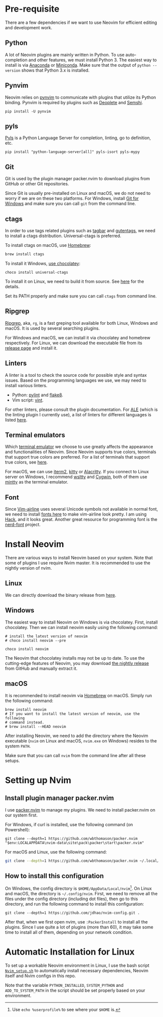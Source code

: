 # Pre-requisite

There are a few dependencies if we want to use Neovim for efficient editing
and development work.

## Python

A lot of Neovim plugins are mainly written in Python. To use auto-completion
and other features, we must install Python 3. The easiest way to install is via
[Anaconda](https://www.anaconda.com/distribution/#download-section) or [Miniconda](https://docs.conda.io/en/latest/miniconda.html). Make sure that the
output of `python --version` shows that Python 3.x is installed.

## Pynvim

Neovim relies on [pynvim](https://github.com/neovim/pynvim) to communicate with
plugins that utilize its Python binding. Pynvim is required by plugins such as
[Deoplete](https://github.com/Shougo/deoplete.nvim) and [Semshi](https://github.com/numirias/semshi).

```
pip install -U pynvim
```

## pyls

[Pyls](https://github.com/palantir/python-language-server) is a Python Language
Server for completion, linting, go to definition, etc.

```
pip install "python-language-server[all]" pyls-isort pyls-mypy
```

## Git

Git is used by the plugin manager packer.nvim to download plugins from GitHub
or other Git repositories.

Since Git is usually pre-installed on Linux and macOS, we do not need to worry
if we are on these two platforms. For Windows, install [Git for
Windows](https://git-scm.com/download/win) and make sure you can call `git`
from the command line.

## ctags

In order to use tags related plugins such as
[tagbar](/github.com/majutsushi/tagbar) and
[gutentags](https://github.com/ludovicchabant/vim-gutentags), we need to
install a ctags distribution. Universal-ctags is preferred.

To install ctags on macOS, use [Homebrew](https://github.com/universal-ctags/homebrew-universal-ctags):

```bash
brew install ctags
```

To install it Windows, [use chocolatey](https://chocolatey.org/packages/universal-ctags):

```
choco install universal-ctags
```

To install it on Linux, we need to build it from source. See [here](https://askubuntu.com/a/836521/768311)
for the details.

Set its PATH properly and make sure you can call `ctags` from command line.

## Ripgrep

[Ripgrep](https://github.com/BurntSushi/ripgrep), aka, `rg`, is a fast greping
tool available for both Linux, Windows and macOS. It is used by several
searching plugins.

For Windows and macOS, we can install it via chocolatey and homebrew
respectively. For Linux, we can download the executable file from its [release
page](https://github.com/BurntSushi/ripgrep/releases) and install it.

## Linters

A linter is a tool to check the source code for possible style and syntax
issues. Based on the programming languages we use, we may need to install
various linters.

+ Python: [pylint](https://github.com/PyCQA/pylint) and [flake8](https://github.com/PyCQA/flake8).
+ Vim script: [vint](https://github.com/Kuniwak/vint).

For other linters, please consult the plugin documentation. For
[ALE](https://github.com/dense-analysis/ale) (which is the linting plugin I
currently use), a list of linters for different languages is
listed [here](https://github.com/dense-analysis/ale/blob/master/supported-tools.md).

## Terminal emulators

Which [terminal emulator](https://en.wikipedia.org/wiki/Terminal_emulator) we
choose to use greatly affects the appearance and functionalities of Neovim.
Since Neovim supports true colors, terminals that support true colors are
preferred. For a list of terminals that support true colors, see
[here](https://github.com/termstandard/colors).

For macOS, we can use [iterm2](https://www.iterm2.com/), [kitty](https://sw.kovidgoyal.net/kitty/) or [Alacritty](https://github.com/jwilm/alacritty).
If you connect to Linux server on Windows, I recommend [wsltty](https://github.com/mintty/wsltty) and
[Cygwin](https://www.cygwin.com/), both of them use [mintty](https://github.com/mintty/mintty) as the terminal emulator.

## Font

Since [Vim-airline](https://github.com/vim-airline/vim-airline) uses several
Unicode symbols not available in normal font, we need to install [fonts
here](https://github.com/powerline/fonts) to make vim-airline look pretty. I am
using [Hack](https://github.com/powerline/fonts/tree/master/Hack), and it looks
great. Another great resource for programming font is the
[nerd-font](https://github.com/ryanoasis/nerd-fonts) project.

# Install Neovim

There are various ways to install Neovim based on your system. Note that some
of plugins I use require Nvim master. It is recommended to use the nightly
version of nvim.

## Linux

We can directly download the binary release from [here](https://github.com/neovim/neovim/releases/download/nightly/nvim-linux64.tar.gz).

## Windows

The easiest way to install Neovim on Windows is via chocolatey. First, install
chocolatey. Then we can install neovim easily using the following command:

```
# install the latest version of neovim
# choco install neovim --pre

choco install neovim
```

The Neovim that chocolatey installs may not be up to date. To use the
cutting-edge features of Neovim, you may download [the nightly
release](https://github.com/neovim/neovim/releases/download/nightly/nvim-win64.zip) from GitHub and manually extract it.

## macOS

It is recommended to install neovim via [Homebrew](https://brew.sh/) on macOS.
Simply run the following command:

```
brew install neovim
# If you want to install the latest version of neovim, use the following
# command instead.
# brew install --HEAD neovim
```

After installing Neovim, we need to add the directory where the Neovim
executable (`nvim` on Linux and macOS, `nvim.exe` on Windows) resides to the
system `PATH`.

Make sure that you can call `nvim` from the command line after all these
setups.

# Setting up Nvim

## Install plugin manager packer.nvim

I use [packer.nvim](https://github.com/wbthomason/packer.nvim) to manage my
plugins. We need to install packer.nvim on our system first.

For Windows, if curl is installed, use the following command (on Powershell):

```
git clone --depth=1 https://github.com/wbthomason/packer.nvim "$env:LOCALAPPDATA\nvim-data\site\pack\packer\start\packer.nvim"
```

For macOS and Linux, use the following command:

```bash
git clone --depth=1 https://github.com/wbthomason/packer.nvim ~/.local/share/nvim/site/pack/packer/start/packer.nvim
```

## How to install this configuration

On Windows, the config directory is `$HOME/AppData/Local/nvim`[^1]. On Linux
and macOS, the directory is `~/.config/nvim`. First, we need to remove all the
files under the config directory (including dot files), then go to this
directory, and run the following command to install this configuration:

```
git clone --depth=1 https://github.com/jdhao/nvim-config.git .
```

After that, when we first open nvim, use `:PackerInstall` to install all the
plugins. Since I use quite a lot of plugins (more than 60), it may take some
time to install all of them, depending on your network condition.

# Automatic Installation for Linux #

To set up a workable Neovim environment in Linux, I use the bash script
[`Nvim_setup.sh`](Nvim_setup.sh) to automatically install necessary
dependencies, Neovim itself and Nvim configs in this repo.

Note that the variable `PYTHON_INSTALLED`, `SYSTEM_PYTHON` and
`ADD_TO_SYSTEM_PATH` in the script should be set properly based on your
environment.

[^1]: Use `echo %userprofile%` to see where your `$HOME` is.

